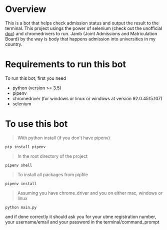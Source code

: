 # Overview

This is a bot that helps check admission status and output the result to the terminal.
This project usings the power of selenium (check out the unofficial <a href="https://selenium-python.readthedocs.io/">doc</a>) and chromedrivers to run. Jamb (Joint Admissions and Matriculation Board) by the way is body that happens admission into universities in my country.

# Requirements to run this bot

To run this bot, first you need
<ul>
<li> python (version >= 3.5) </li>
<li> pipenv </li>
<li> chromedriver (for windows or linux or windows at version 92.0.4515.107) </li>
<li> selenium </li>
</ul>

# To use this bot

> With python install (if you don't have pipenv)

```
pip install pipenv
```

> In the root directory of the project

```
pipenv shell

```

> To install all packages from pipfile

```
pipenv install

```

> Assuming you have chrome_driver and you on either mac, windows or linux

```
python main.py

```

and if done correctly it should ask you for your utme registration number, your username/email and your password in the terminal/command_prompt
